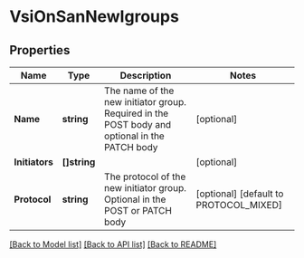 # VsiOnSanNewIgroups

## Properties

Name | Type | Description | Notes
------------ | ------------- | ------------- | -------------
**Name** | **string** | The name of the new initiator group. Required in the POST body and optional in the PATCH body | [optional] 
**Initiators** | **[]string** |  | [optional] 
**Protocol** | **string** | The protocol of the new initiator group. Optional in the POST or PATCH body | [optional] [default to PROTOCOL_MIXED]

[[Back to Model list]](../README.md#documentation-for-models) [[Back to API list]](../README.md#documentation-for-api-endpoints) [[Back to README]](../README.md)


